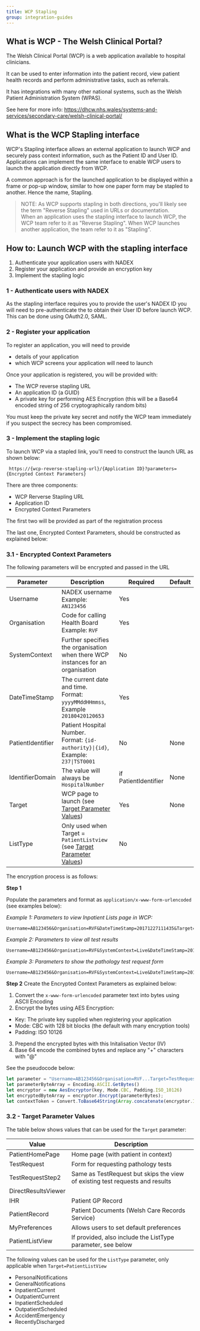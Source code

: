 ```yaml
---
title: WCP Stapling
group: integration-guides
---
```


## What is WCP - The Welsh Clinical Portal?

The Welsh Clinical Portal (WCP) is a web application available to hospital clinicians.

It can be used to enter information into the patient record, view patient health records and perform administrative tasks, such as referrals.

It has integrations with many other national systems, such as the Welsh Patient Administration System (WPAS).

See here for more info: https://dhcw.nhs.wales/systems-and-services/secondary-care/welsh-clinical-portal/


## What is the WCP Stapling interface

WCP's Stapling interface allows an external application to launch WCP and securely pass context information, such as the Patient ID and User ID.
Applications can implement the same interface to enable WCP users to launch the application directly from WCP.

A common approach is for the launched application to be displayed within a frame or pop-up window, similar to how one paper form may be stapled to another. Hence the name, Stapling.

> NOTE: As WCP supports stapling in both directions, you'll likely see the term "Reverse Stapling" used in URLs or documentation. <br>
When an application uses the stapling interface to launch WCP, the WCP team refer to it as "Reverse Stapling". When WCP launches another application, the team refer to it as "Stapling".


## How to: Launch WCP with the stapling interface

 1. Authenticate your application users with NADEX
 2. Register your application and provide an encryption key
 3. Implement the stapling logic


### 1 - Authenticate users with NADEX

As the stapling interface requires you to provide the user's NADEX ID you will need to pre-authenticate the to obtain their User ID before launch WCP.
This can be done using OAuth2.0, SAML.

### 2 - Register your application

To register an application, you will need to provide
  - details of your application
  - which WCP screens your application will need to launch

Once your application is registered, you will be provided with:

 - The WCP reverse stapling URL
 - An application ID (a GUID)
 - A private key for performing AES Encryption (this will be a Base64 encoded string of 256 cryptographically random bits)
  
You must keep the private key secret and notify the WCP team immediately if you suspect the secrecy has been compromised.

### 3 - Implement the stapling logic

To launch WCP via a stapled link, you'll need to construct the launch URL as shown below:
```
 https://{wcp-reverse-stapling-url}/{Application ID}?parameters={Encrypted Context Parameters}
```
There are three components:
 - WCP Rerverse Stapling URL 
 - Application ID
 - Encrypted Context Parameters

The first two will be provided as part of the registration process

The last one, Encrypted Context Parameters, should be constructed as explained below:

### 3.1 - Encrypted Context Parameters

The following parameters will be encrypted and passed in the URL

| Parameter         | Description                                                                     | Required                 | Default  |
| ----------------- | ------------------------------------------------------------------------------- | ------------------------ | -------- |
| Username          | NADEX username <br>Example: `AN123456`                                          | Yes                      |          |
| Organisation      | Code for calling Health Board<br> Example: `RVF`                                | Yes                      |          |
| SystemContext     | Further specifies the organisation when there WCP instances for an organisation | No                       |          |
| DateTimeStamp     | The current date and time. <br>Format: `yyyyMMddHHmmss`, Example `20180420120653`| Yes                      |          |
| PatientIdentifier | Patient Hospital Number. <br>Format: <code>{id-authority}&#124;{id}</code>, Example: <code>237&#124;TST0001</code>    | No                      | None     |
| IdentifierDomain  | The value will always be `HospitalNumber`                                       | if PatientIdentifier    | None     |
| Target            | WCP page to launch  (see [Target Parameter Values][1])                               | Yes                      | None     |
| ListType          | Only used when Target = `PatientListview` (see [Target Parameter Values][1])         | No                       |          |

[1]: #32----target-parameter-values
The encryption process is as follows:

**Step 1**

Populate the parameters and format as  `application/x-www-form-urlencoded` (see examples below):

*Example 1: Parameters to view Inpatient Lists page in WCP:*
```
Username=AB123456&Organisation=RVF&DateTimeStamp=20171227111435&Target=PatientListView&ListType=InpatientCurrent
```

*Example 2: Parameters to view all test results*
```
Username=AB123456&Organisation=RVF&SystemContext=Live&DateTimeStamp=20171227111500&PatientIdentifier=237|TST0001&IdentifierDomain=HospitalNumber&Target=PatientHomePage
```

*Example 3: Parameters to show the pathology test request form*
```
Username=AB123456&Organisation=RVF&SystemContext=Live&DateTimeStamp=20171227111449&PatientIdentifier=237|TST0001&IdentifierDomain=HospitalNumber&Target=TestRequest
```

**Step 2**
Create the Encrypted Context Parameters as explained below:

1. Convert the `x-www-form-urlencoded` parameter text into bytes using ASCII Encoding
2. Encrypt the bytes using AES Encryption:
  - Key: The private key supplied when registering your application
  - Mode: CBC with 128 bit blocks (the default with many encryption tools)
  - Padding: ISO 10126
3. Prepend the encrypted bytes with this Initalisation Vector (IV)
4. Base 64 encode the combined bytes and replace any "+" characters with "@"

See the pseudocode below:
```javascript
let parameter = "Username=AB123456&Organisation=RVF...Target=TestRequest"
let parameterByteArray = Encoding.ASCII.GetBytes()
let encryptor = new AesEncryptor(key, Mode.CBC, Padding.ISO_10126)
let encryptedByteArray = encryptor.Encrypt(parameterBytes);
let contextToken = Convert.ToBase64String(Array.concatenate(encryptor.IV, encryptedByteArray))
```


### 3.2 -  Target Parameter Values
The table below shows values that can be used for the `Target` parameter:

|Value|Description|
|-----|-----------|
|PatientHomePage 	| Home page (with patient in context)|
|TestRequest	        | Form for requesting pathology tests|
|TestRequestStep2 	|Same as TestRequest but skips the view of existing test requests and results|
|DirectResultsViewer	|
|IHR 	| Patient GP Record|
|PatientRecord 	| Patient Documents (Welsh Care Records Service)|
|MyPreferences 	| Allows users to set default preferences|
|PatientListView	| If provided, also include the ListType parameter, see below|

The following values can be used for the `ListType` parameter, only applicable when `Target=PatientListView`
 - PersonalNotifications
 - GeneralNotifications
 - InpatientCurrent
 - OutpatientCurrent
 - InpatientScheduled
 - OutpatientScheduled
 - AccidentEmergency
 - RecentlyDischarged